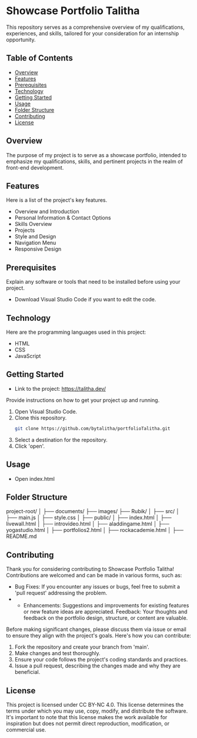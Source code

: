 # Showcase Portfolio Talitha

This repository serves as a comprehensive overview of my qualifications, experiences, and skills, tailored for your consideration for an internship opportunity.

## Table of Contents

- [Overview](#overview)
- [Features](#features)
- [Prerequisites](#prerequisites)
- [Technology](#Technology)
- [Getting Started](#getting-started)
- [Usage](#usage)
- [Folder Structure](#folder-structure)
- [Contributing](#contributing)
- [License](#license)

## Overview

The purpose of my project is to serve as a showcase portfolio, intended to emphasize my qualifications, skills, and pertinent projects in the realm of front-end development.

## Features

Here is a list of the project's key features.

- Overview and Introduction
- Personal Information & Contact Options
- Skills Overview
- Projects
- Style and Design
- Navigation Menu
- Responsive Design

## Prerequisites

Explain any software or tools that need to be installed before using your project.

- Download Visual Studio Code if you want to edit the code.

## Technology

Here are the programming languages used in this project:

- HTML
- CSS
- JavaScript

## Getting Started

-  Link to the project: https://talitha.dev/ 

Provide instructions on how to get your project up and running.

1. Open Visual Studio Code.
2. Clone this repository.
   ```bash
   git clone https://github.com/bytalitha/portfolioTalitha.git
3. Select a destination for the repository.
4. Click 'open'.

## Usage

- Open index.html

## Folder Structure

project-root/
│
├── documents/
├── images/
├── Rubik/
│
├── src/
│   ├── main.js
│   ├── style.css
│
├── public/
│   ├── index.html
│   ├── livewall.html
│   ├── introvideo.html
│   ├── aladdingame.html
│   ├── yogastudio.html
│   ├── portfolios2.html
│   ├── rockacademie.html
│
├── README.md

## Contributing

Thank you for considering contributing to Showcase Portfolio Talitha! Contributions are welcomed and can be made in various forms, such as:

- Bug Fixes: If you encounter any issues or bugs, feel free to submit a 'pull request' addressing the problem.
- - Enhancements: Suggestions and improvements for existing features or new feature ideas are appreciated.
Feedback: Your thoughts and feedback on the portfolio design, structure, or content are valuable.

Before making significant changes, please discuss them via issue or email to ensure they align with the project's goals. Here's how you can contribute:

1. Fork the repository and create your branch from 'main'.
2. Make changes and test thoroughly.
3. Ensure your code follows the project's coding standards and practices.
4. Issue a pull request, describing the changes made and why they are beneficial.

## License

This project is licensed under CC BY-NC 4.0. This license determines the terms under which you may use, copy, modify, and distribute the software. It's important to note that this license makes the work available for inspiration but does not permit direct reproduction, modification, or commercial use.